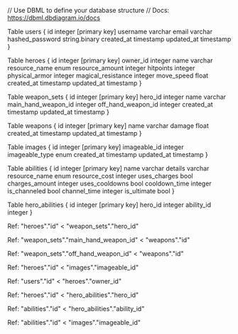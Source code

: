 // Use DBML to define your database structure
// Docs: https://dbml.dbdiagram.io/docs

Table users {
  id integer [primary key]
  username varchar
  email varchar
  hashed_password string.binary
  created_at timestamp
  updated_at timestamp
}

Table heroes {
  id integer [primary key]
  owner_id integer 
  name varchar
  resource_name enum
  resource_amount integer
  hitpoints integer
  physical_armor integer
  magical_resistance integer
  move_speed float
  created_at timestamp
  updated_at timestamp
}

Table weapon_sets {
  id integer [primary key]
  hero_id integer
  name varchar
  main_hand_weapon_id integer
  off_hand_weapon_id integer
  created_at timestamp
  updated_at timestamp
}

Table weapons {
  id integer [primary key]
  name varchar
  damage float
  created_at timestamp
  updated_at timestamp
}

Table images {
  id integer [primary key]
  imageable_id integer
  imageable_type enum
  created_at timestamp
  updated_at timestamp
}

Table abilities {
  id integer [primary key]
  name varchar
  details varchar
  resource_name enum
  resource_cost integer
  uses_charges bool
  charges_amount integer
  uses_cooldowns bool
  cooldown_time integer
  is_channeled bool
  channel_time integer
  is_ultimate bool
}

Table hero_abilities {
  id integer [primary key]
  hero_id integer
  ability_id integer
}

Ref: "heroes"."id" < "weapon_sets"."hero_id"

Ref: "weapon_sets"."main_hand_weapon_id" < "weapons"."id"

Ref: "weapon_sets"."off_hand_weapon_id" < "weapons"."id"

Ref: "heroes"."id" < "images"."imageable_id"

Ref: "users"."id" < "heroes"."owner_id"

Ref: "heroes"."id" < "hero_abilities"."hero_id"

Ref: "abilities"."id" < "hero_abilities"."ability_id"

Ref: "abilities"."id" < "images"."imageable_id"